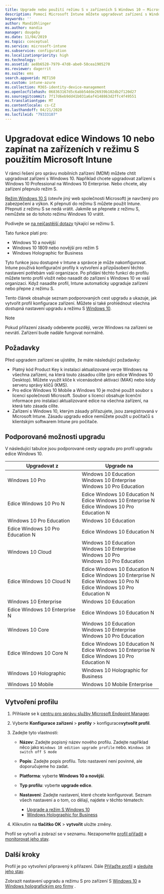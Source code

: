```yaml
---
title: Upgrade nebo použití režimu S v zařízeních S Windows 10 – Microsoft Intune – Azure | Microsoft Docs
description: Pomocí Microsoft Intune můžete upgradovat zařízení s Windows 10 na jinou edici nebo přepnout na režim S. Správci můžou použít konfigurační profil zařízení k upgradu Windows 10 Professional na Windows 10 Enterprise a přepnutí z režimu S. Seznamte se s podporovanými způsoby upgradu pro Windows 10 pro, N Edition, školství, Cloud, Enterprise, Core, holografická a mobilní zařízení.
keywords: ''
author: MandiOhlinger
ms.author: mandia
manager: dougeby
ms.date: 11/04/2019
ms.topic: conceptual
ms.service: microsoft-intune
ms.subservice: configuration
ms.localizationpriority: high
ms.technology: ''
ms.assetid: ae8b6528-7979-47d8-abe0-58cea1905270
ms.reviewer: dagerrit
ms.suite: ems
search.appverid: MET150
ms.custom: intune-azure
ms.collection: M365-identity-device-management
ms.openlocfilehash: 068363167d5c6abb54dde26939b102db2f120d27
ms.sourcegitcommit: 7f17d6eb9dd41b031a6af4148863d2ffc4f49551
ms.translationtype: MT
ms.contentlocale: cs-CZ
ms.lasthandoff: 04/21/2020
ms.locfileid: "79333107"
---
```

# <a name="upgrade-windows-10-editions-or-switch-out-of-s-mode-on-devices-using-microsoft-intune"></a>Upgradovat edice Windows 10 nebo zapínat na zařízeních v režimu S použitím Microsoft Intune



V rámci řešení pro správu mobilních zařízení (MDM) můžete chtít upgradovat zařízení s Windows 10. Například chcete upgradovat zařízení s Windows 10 Professional na Windows 10 Enterprise. Nebo chcete, aby zařízení přepnulo režim S.

[Režim Windows 10 S](https://support.microsoft.com/help/4456067/windows-10-switch-out-of-s-mode) (otevře jiný web společnosti Microsoft) je navržený pro zabezpečení a výkon. K přepnutí do režimu S můžete použít Intune. Přepnutí z režimu S se nedá vrátit. Jakmile se přepnete z režimu S, nemůžete se do tohoto režimu Windows 10 vrátit.

Podívejte se [na nejčastější dotazy](https://support.microsoft.com/help/4020089/windows-10-in-s-mode-faq) týkající se režimu S.

Tato funkce platí pro:

- Windows 10 a novější
- Windows 10 1809 nebo novější pro režim S
- Windows Holographic for Business

Tyto funkce jsou dostupné v Intune a správce je může nakonfigurovat. Intune používá konfigurační profily k vytvoření a přizpůsobení těchto nastavení potřebám vaší organizace. Po přidání těchto funkcí do profilu můžete tento profil vložit nebo nasadit do zařízení s Windows 10 ve vaší organizaci. Když nasadíte profil, Intune automaticky upgraduje zařízení nebo přepne z režimu S.

Tento článek obsahuje seznam podporovaných cest upgradu a ukazuje, jak vytvořit profil konfigurace zařízení. Můžete si také prohlédnout všechna dostupná nastavení upgradu a režimu S [Windows 10](edition-upgrade-windows-settings.md).

> [!NOTE]
> Pokud přiřazení zásady odeberete později, verze Windows na zařízení se nevrátí. Zařízení bude nadále fungovat normálně.

## <a name="prerequisites"></a>Požadavky

Před upgradem zařízení se ujistěte, že máte následující požadavky:

- Platný kód Product Key k instalaci aktualizované verze Windows na všechna zařízení, na která touto zásadou cílíte (pro edice Windows 10 Desktop). Můžete využít klíče k vícenásobné aktivaci (MAK) nebo kódy serveru správy klíčů (KMS).
- Pro edice Windows 10 Mobile a Windows 10 je možné použít soubor s licencí společnosti Microsoft. Soubor s licencí obsahuje licenční informace pro instalaci aktualizované edice na všechna zařízení, na která tato zásada cílíte.
- Zařízení s Windows 10, kterým zásady přiřazujete, jsou zaregistrovaná v Microsoft Intune. Zásadu upgradu edice nemůžete použít u počítačů s klientským softwarem Intune pro počítače.

## <a name="supported-upgrade-paths"></a>Podporované možnosti upgradu

V následující tabulce jsou podporované cesty upgradu pro profil upgradu edice Windows 10.

| Upgradovat z | Upgrade na |
|---|---|
| Windows 10 Pro | Windows 10 Education <br/>Windows 10 Enterprise <br/>Windows 10 Pro Education |
| Edice Windows 10 Pro N | Edice Windows 10 Education N <br/>Edice Windows 10 Enterprise N <br/>Edice Windows 10 Pro Education N | 
| Windows 10 Pro Education | Windows 10 Education | 
| Edice Windows 10 Pro Education N | Edice Windows 10 Education N |
| Windows 10 Cloud | Windows 10 Education <br/>Windows 10 Enterprise <br/>Windows 10 Pro <br/>Windows 10 Pro Education | 
| Edice Windows 10 Cloud N | Edice Windows 10 Education N <br/>Edice Windows 10 Enterprise N <br/>Edice Windows 10 Pro N <br/>Edice Windows 10 Pro Education N | 
| Windows 10 Enterprise | Windows 10 Education | 
| Edice Windows 10 Enterprise N | Edice Windows 10 Education N | 
| Windows 10 Core | Windows 10 Education <br/>Windows 10 Enterprise <br/>Windows 10 Pro Education | 
| Edice Windows 10 Core N | Edice Windows 10 Education N <br/>Edice Windows 10 Enterprise N <br/>Edice Windows 10 Pro Education N | 
| Windows 10 Holographic | Windows 10 Holographic for Business |
| Windows 10 Mobile | Windows 10 Mobile Enterprise |

<!--The following table provides information about the supported upgrade paths for Windows 10 editions in this policy:

![supported](./media/edition-upgrade-configure-windows-10/check_grn.png)  (X) = not supported    
![unsupported](./media/edition-upgrade-configure-windows-10/x_blk.png)    (green checkmark) = supported    

|Upgrade from edition\Upgrade to edition|Education|Education N|Pro Education|Pro Education N|Enterprise|Enterprise N|Professional|Professional N|Mobile Enterprise|Holographic for Business|
|--------|--------|--------|--------|--------|--------|--------|--------|--------|--------|--------|--------|
|Pro|![supported](./media/edition-upgrade-configure-windows-10/check_grn.png)|![unsupported](./media/edition-upgrade-configure-windows-10/x_blk.png)|![supported](./media/edition-upgrade-configure-windows-10/check_grn.png)|![unsupported](./media/edition-upgrade-configure-windows-10/x_blk.png)|![supported](./media/edition-upgrade-configure-windows-10/check_grn.png)|![unsupported](./media/edition-upgrade-configure-windows-10/x_blk.png)|![unsupported](./media/edition-upgrade-configure-windows-10/x_blk.png)|![unsupported](./media/edition-upgrade-configure-windows-10/x_blk.png)|![unsupported](./media/edition-upgrade-configure-windows-10/x_blk.png)|![unsupported](./media/edition-upgrade-configure-windows-10/x_blk.png)|
|Pro N|![unsupported](./media/edition-upgrade-configure-windows-10/x_blk.png)|![supported](./media/edition-upgrade-configure-windows-10/check_grn.png)|![unsupported](./media/edition-upgrade-configure-windows-10/x_blk.png)|![supported](./media/edition-upgrade-configure-windows-10/check_grn.png)|![unsupported](./media/edition-upgrade-configure-windows-10/x_blk.png)|![supported](./media/edition-upgrade-configure-windows-10/check_grn.png)|![unsupported](./media/edition-upgrade-configure-windows-10/x_blk.png)|![unsupported](./media/edition-upgrade-configure-windows-10/x_blk.png)|![unsupported](./media/edition-upgrade-configure-windows-10/x_blk.png)|![unsupported](./media/edition-upgrade-configure-windows-10/x_blk.png)|
|Pro Education|![supported](./media/edition-upgrade-configure-windows-10/check_grn.png)|![unsupported](./media/edition-upgrade-configure-windows-10/x_blk.png)|![unsupported](./media/edition-upgrade-configure-windows-10/x_blk.png)|![unsupported](./media/edition-upgrade-configure-windows-10/x_blk.png)|![unsupported](./media/edition-upgrade-configure-windows-10/x_blk.png)|![unsupported](./media/edition-upgrade-configure-windows-10/x_blk.png)|![unsupported](./media/edition-upgrade-configure-windows-10/x_blk.png)|![unsupported](./media/edition-upgrade-configure-windows-10/x_blk.png)|![unsupported](./media/edition-upgrade-configure-windows-10/x_blk.png)|![unsupported](./media/edition-upgrade-configure-windows-10/x_blk.png)|
|Pro Education N|![unsupported](./media/edition-upgrade-configure-windows-10/x_blk.png)|![supported](./media/edition-upgrade-configure-windows-10/check_grn.png)|![unsupported](./media/edition-upgrade-configure-windows-10/x_blk.png)|![unsupported](./media/edition-upgrade-configure-windows-10/x_blk.png)|![unsupported](./media/edition-upgrade-configure-windows-10/x_blk.png)|![unsupported](./media/edition-upgrade-configure-windows-10/x_blk.png)|![unsupported](./media/edition-upgrade-configure-windows-10/x_blk.png)|![unsupported](./media/edition-upgrade-configure-windows-10/x_blk.png)|![unsupported](./media/edition-upgrade-configure-windows-10/x_blk.png)|![unsupported](./media/edition-upgrade-configure-windows-10/x_blk.png)|
|Cloud|![supported](./media/edition-upgrade-configure-windows-10/check_grn.png)|![unsupported](./media/edition-upgrade-configure-windows-10/x_blk.png)|![supported](./media/edition-upgrade-configure-windows-10/check_grn.png)|![unsupported](./media/edition-upgrade-configure-windows-10/x_blk.png)|![supported](./media/edition-upgrade-configure-windows-10/check_grn.png)|![unsupported](./media/edition-upgrade-configure-windows-10/x_blk.png)|![supported](./media/edition-upgrade-configure-windows-10/check_grn.png)|![unsupported](./media/edition-upgrade-configure-windows-10/x_blk.png)|![unsupported](./media/edition-upgrade-configure-windows-10/x_blk.png)|![unsupported](./media/edition-upgrade-configure-windows-10/x_blk.png)|
|Cloud N|![unsupported](./media/edition-upgrade-configure-windows-10/x_blk.png)|![supported](./media/edition-upgrade-configure-windows-10/check_grn.png)|![unsupported](./media/edition-upgrade-configure-windows-10/x_blk.png)|![supported](./media/edition-upgrade-configure-windows-10/check_grn.png)|![unsupported](./media/edition-upgrade-configure-windows-10/x_blk.png)|![supported](./media/edition-upgrade-configure-windows-10/check_grn.png)|![unsupported](./media/edition-upgrade-configure-windows-10/x_blk.png)|![supported](./media/edition-upgrade-configure-windows-10/check_grn.png)|![unsupported](./media/edition-upgrade-configure-windows-10/x_blk.png)|![unsupported](./media/edition-upgrade-configure-windows-10/x_blk.png)|
|Enterprise|![supported](./media/edition-upgrade-configure-windows-10/check_grn.png)|![unsupported](./media/edition-upgrade-configure-windows-10/x_blk.png)|![unsupported](./media/edition-upgrade-configure-windows-10/x_blk.png)|![unsupported](./media/edition-upgrade-configure-windows-10/x_blk.png)|![unsupported](./media/edition-upgrade-configure-windows-10/x_blk.png)|![unsupported](./media/edition-upgrade-configure-windows-10/x_blk.png)|![unsupported](./media/edition-upgrade-configure-windows-10/x_blk.png)|![unsupported](./media/edition-upgrade-configure-windows-10/x_blk.png)|![unsupported](./media/edition-upgrade-configure-windows-10/x_blk.png)|![unsupported](./media/edition-upgrade-configure-windows-10/x_blk.png)|
|Enterprise N|![unsupported](./media/edition-upgrade-configure-windows-10/x_blk.png)|![supported](./media/edition-upgrade-configure-windows-10/check_grn.png)|![unsupported](./media/edition-upgrade-configure-windows-10/x_blk.png)|![unsupported](./media/edition-upgrade-configure-windows-10/x_blk.png)|![unsupported](./media/edition-upgrade-configure-windows-10/x_blk.png)|![unsupported](./media/edition-upgrade-configure-windows-10/x_blk.png)|![unsupported](./media/edition-upgrade-configure-windows-10/x_blk.png)|![unsupported](./media/edition-upgrade-configure-windows-10/x_blk.png)|![unsupported](./media/edition-upgrade-configure-windows-10/x_blk.png)|![unsupported](./media/edition-upgrade-configure-windows-10/x_blk.png)|
|Core|![supported](./media/edition-upgrade-configure-windows-10/check_grn.png)|![unsupported](./media/edition-upgrade-configure-windows-10/x_blk.png)|![supported](./media/edition-upgrade-configure-windows-10/check_grn.png)|![unsupported](./media/edition-upgrade-configure-windows-10/x_blk.png)|![unsupported](./media/edition-upgrade-configure-windows-10/x_blk.png)|![unsupported](./media/edition-upgrade-configure-windows-10/x_blk.png)|![unsupported](./media/edition-upgrade-configure-windows-10/x_blk.png)|![unsupported](./media/edition-upgrade-configure-windows-10/x_blk.png)|![unsupported](./media/edition-upgrade-configure-windows-10/x_blk.png)|![unsupported](./media/edition-upgrade-configure-windows-10/x_blk.png)|
|Core N|![unsupported](./media/edition-upgrade-configure-windows-10/x_blk.png)|![supported](./media/edition-upgrade-configure-windows-10/check_grn.png)|![unsupported](./media/edition-upgrade-configure-windows-10/x_blk.png)|![supported](./media/edition-upgrade-configure-windows-10/check_grn.png)|![unsupported](./media/edition-upgrade-configure-windows-10/x_blk.png)|![unsupported](./media/edition-upgrade-configure-windows-10/x_blk.png)|![unsupported](./media/edition-upgrade-configure-windows-10/x_blk.png)|![unsupported](./media/edition-upgrade-configure-windows-10/x_blk.png)|![unsupported](./media/edition-upgrade-configure-windows-10/x_blk.png)|![unsupported](./media/edition-upgrade-configure-windows-10/x_blk.png)|
|Mobile|![unsupported](./media/edition-upgrade-configure-windows-10/x_blk.png)|![unsupported](./media/edition-upgrade-configure-windows-10/x_blk.png)|![unsupported](./media/edition-upgrade-configure-windows-10/x_blk.png)|![unsupported](./media/edition-upgrade-configure-windows-10/x_blk.png)|![unsupported](./media/edition-upgrade-configure-windows-10/x_blk.png)|![unsupported](./media/edition-upgrade-configure-windows-10/x_blk.png)|![unsupported](./media/edition-upgrade-configure-windows-10/x_blk.png)|![unsupported](./media/edition-upgrade-configure-windows-10/x_blk.png)|![supported](./media/edition-upgrade-configure-windows-10/check_grn.png)|![unsupported](./media/edition-upgrade-configure-windows-10/x_blk.png)|
|Holographic|![unsupported](./media/edition-upgrade-configure-windows-10/x_blk.png)|![unsupported](./media/edition-upgrade-configure-windows-10/x_blk.png)|![unsupported](./media/edition-upgrade-configure-windows-10/x_blk.png)|![unsupported](./media/edition-upgrade-configure-windows-10/x_blk.png)|![unsupported](./media/edition-upgrade-configure-windows-10/x_blk.png)|![unsupported](./media/edition-upgrade-configure-windows-10/x_blk.png)|![unsupported](./media/edition-upgrade-configure-windows-10/x_blk.png)|![unsupported](./media/edition-upgrade-configure-windows-10/x_blk.png)|![unsupported](./media/edition-upgrade-configure-windows-10/x_blk.png)|![supported](./media/edition-upgrade-configure-windows-10/check_grn.png) -->

## <a name="create-the-profile"></a>Vytvoření profilu

1. Přihlaste se k [centru pro správu služby Microsoft Endpoint Manager](https://go.microsoft.com/fwlink/?linkid=2109431).
2. Vyberte **Konfigurace zařízení** > **profily** > konfigurace**vytvořit profil**.
3. Zadejte tyto vlastnosti:

    - **Název**: Zadejte popisný název nového profilu. Zadejte například něco jako `Windows 10 edition upgrade profile` nebo. `Windows 10 switch off S mode`
    - **Popis**: Zadejte popis profilu. Toto nastavení není povinné, ale doporučujeme ho zadat.
    - **Platforma**: vyberte **Windows 10 a novější**.
    - **Typ profilu**: vyberte **upgrade edice**.
    - **Nastavení**: Zadejte nastavení, které chcete konfigurovat. Seznam všech nastavení a o tom, co dělají, najdete v těchto tématech:

        - [Upgrade a režim S Windows 10](edition-upgrade-windows-settings.md)
        - [Windows Holographic for Business](holographic-upgrade.md)

4. Kliknutím na **tlačítko OK** > **vytvořit** uložte změny.

Profil se vytvoří a zobrazí se v seznamu. Nezapomeňte [profil přiřadit](device-profile-assign.md) a [monitorovat jeho stav](device-profile-monitor.md).

## <a name="next-steps"></a>Další kroky

Profil je po vytvoření připravený k přiřazení. Dále [Přiřaďte profil](device-profile-assign.md) a [sledujte jeho stav](device-profile-monitor.md).

Zobrazit nastavení upgradu a režimu S pro zařízení S [Windows 10](edition-upgrade-windows-settings.md) a [Windows holografickým pro firmy](holographic-upgrade.md) .
